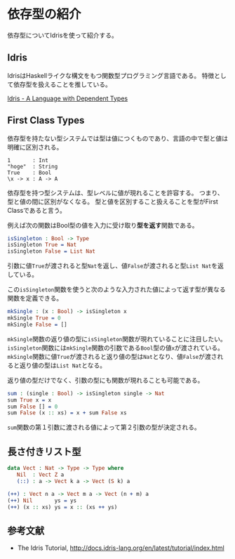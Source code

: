 # 依存型の紹介
依存型についてIdrisを使って紹介する。

## Idris
IdrisはHaskellライクな構文をもつ関数型プログラミング言語である。
特徴として依存型を扱えることを推している。

[Idris - A Language with Dependent Types](https://www.idris-lang.org/)

## First Class Types
依存型を持たない型システムでは型は値につくものであり、言語の中で型と値は明確に区別される。
```
1       : Int
"hoge"  : String
True    : Bool
\x -> x : A -> A
```

依存型を持つ型システムは、型レベルに値が現れることを許容する。
つまり、型と値の間に区別がなくなる。
型と値を区別すること扱えることを型がFirst Classであると言う。

例えば次の関数はBool型の値を入力に受け取り**型を返す**関数である。
```Idris
isSingleton : Bool -> Type
isSingleton True = Nat
isSingleton False = List Nat
```
引数に値`True`が渡されると型`Nat`を返し、値`False`が渡されると型`List Nat`を返している。

この`isSingleton`関数を使うと次のような入力された値によって返す型が異なる関数を定義できる。
```Idris
mkSingle : (x : Bool) -> isSingleton x
mkSingle True = 0
mkSingle False = []
```
`mkSingle`関数の返り値の型に`isSingleton`関数が現れていることに注目したい。
`isSingleton`関数には`mkSingle`関数の引数である`Bool`型の値`x`が渡されている。
`mkSingle`関数に値`True`が渡されると返り値の型は`Nat`となり、値`False`が渡されると返り値の型は`List Nat`となる。

返り値の型だけでなく、引数の型にも関数が現れることも可能である。
```Idris
sum : (single : Bool) -> isSingleton single -> Nat
sum True x = x
sum False [] = 0
sum False (x :: xs) = x + sum False xs
```
`sum`関数の第１引数に渡される値によって第２引数の型が決定される。

## 長さ付きリスト型

```Idris
data Vect : Nat -> Type -> Type where
   Nil  : Vect Z a
   (::) : a -> Vect k a -> Vect (S k) a
```

```Idris
(++) : Vect n a -> Vect m a -> Vect (n + m) a
(++) Nil       ys = ys
(++) (x :: xs) ys = x :: (xs ++ ys)
```

## 参考文献
- The Idris Tutorial, http://docs.idris-lang.org/en/latest/tutorial/index.html
